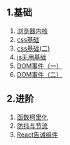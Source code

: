 ## 1.基础

1. [浏览器内核](初级/内核.md "内核")
1. [css基础](初级/css基础.md "css基础")
1. [css基础(二)](初级/css基础(二).md "css基础")
1. [js无用基础](初级/js无用基础.md "js基础")
1. [DOM事件（一）](初级/DOM事件(一).md "DOM事件")
1. [DOM事件（二）](初级/DOM事件(二).md "DOM事件")
## 2.进阶

1. [函数柯里化](进阶/柯里化.md "柯里化")
1. [防抖与节流](进阶/节流防抖.md "防抖节流")
1. [React告诫组件](进阶/React高阶组件基础.md "高阶组件")